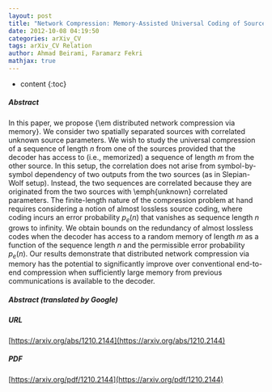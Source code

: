 ```yaml
---
layout: post
title: "Network Compression: Memory-Assisted Universal Coding of Sources with Correlated Parameters"
date: 2012-10-08 04:19:50
categories: arXiv_CV
tags: arXiv_CV Relation
author: Ahmad Beirami, Faramarz Fekri
mathjax: true
---
```


* content
{:toc}

##### Abstract
In this paper, we propose {\em distributed network compression via memory}. We consider two spatially separated sources with correlated unknown source parameters. We wish to study the universal compression of a sequence of length $n$ from one of the sources provided that the decoder has access to (i.e., memorized) a sequence of length $m$ from the other source. In this setup, the correlation does not arise from symbol-by-symbol dependency of two outputs from the two sources (as in Slepian-Wolf setup). Instead, the two sequences are correlated because they are originated from the two sources with \emph{unknown} correlated parameters. The finite-length nature of the compression problem at hand requires considering a notion of almost lossless source coding, where coding incurs an error probability $p_e(n)$ that vanishes as sequence length $n$ grows to infinity. We obtain bounds on the redundancy of almost lossless codes when the decoder has access to a random memory of length $m$ as a function of the sequence length $n$ and the permissible error probability $p_e(n)$. Our results demonstrate that distributed network compression via memory has the potential to significantly improve over conventional end-to-end compression when sufficiently large memory from previous communications is available to the decoder.

##### Abstract (translated by Google)


##### URL
[https://arxiv.org/abs/1210.2144](https://arxiv.org/abs/1210.2144)

##### PDF
[https://arxiv.org/pdf/1210.2144](https://arxiv.org/pdf/1210.2144)

